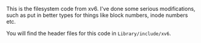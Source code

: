 This is the filesystem code from xv6.
I've done some serious modifications,
such as put in better types for things
like block numbers, inode numbers etc.

You will find the header files for this
code in `Library/include/xv6`.
